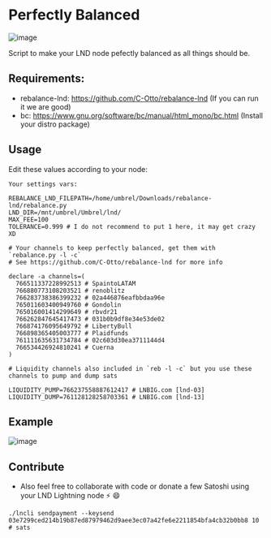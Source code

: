 # Perfectly Balanced

![image](https://user-images.githubusercontent.com/88283485/130841235-3e8901c5-3477-4107-b15f-f284a06a9665.png)

Script to make your LND node pefectly balanced as all things should be.

## Requirements:

- rebalance-lnd: https://github.com/C-Otto/rebalance-lnd (If you can run it we are good)
- bc: https://www.gnu.org/software/bc/manual/html_mono/bc.html (Install your distro package)

## Usage

Edit these values according to your node:

```
Your settings vars:

REBALANCE_LND_FILEPATH=/home/umbrel/Downloads/rebalance-lnd/rebalance.py
LND_DIR=/mnt/umbrel/Umbrel/lnd/
MAX_FEE=100
TOLERANCE=0.999 # I do not recommend to put 1 here, it may get crazy XD

# Your channels to keep perfectly balanced, get them with `rebalance.py -l -c`
# See https://github.com/C-Otto/rebalance-lnd for more info

declare -a channels=(
  766511337228992513 # SpaintoLATAM
  766880773108203521 # renoblitz
  766283738386399232 # 02a446876eafbbdaa96e
  765011603400949760 # Gondolin
  765016001414299649 # rbvdr21
  766262847645417473 # 031b0b9df8e34e53de02
  766874176095649792 # LibertyBull
  766898365405003777 # Plaidfunds
  761111635631734784 # 02c603d30ea3711144d4
  766534426924810241 # Cuerna
)

# Liquidity channels also included in `reb -l -c` but you use these channels to pump and dump sats

LIQUIDITY_PUMP=766237558887612417 # LNBIG.com [lnd-03]
LIQUIDITY_DUMP=761128128258703361 # LNBIG.com [lnd-13]
```

## Example

![image](https://user-images.githubusercontent.com/88283485/130842915-43e6a401-6089-40f4-b625-72867f7dc11d.png)

## Contribute

- Also feel free to collaborate with code or donate a few Satoshi using your LND Lightning node ⚡ 😄

```
./lncli sendpayment --keysend 03e7299ced214b19b87ed87979462d9aee3ec07a42fe6e2211854bfa4cb32b0bb8 10 # sats
```

